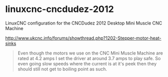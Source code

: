 linuxcnc-cncdudez-2012
======================

LinuxCNC configuration for the CNCDudez 2012 Desktop Mini Muscle CNC Machine




http://www.ukcnc.info/forums/showthread.php?1202-Stepper-motor-heat-sinks

> Even though the motors we use on the CNC Mini Muscle Machine are rated
> at 4.2 amps I set the driver at around 3.7 amps to play safe. So even
> going slow speeds where the current is at it's peek then they should
> still not get to boiling point as such.

